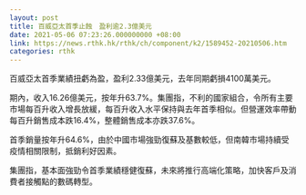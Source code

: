 ```yaml
---
layout: post
title: 百威亞太首季止蝕　盈利逾2.3億美元
date: 2021-05-06 07:23:26.000000000 +08:00
link: https://news.rthk.hk/rthk/ch/component/k2/1589452-20210506.htm
categories: rthk
---
```


百威亞太首季業績扭虧為盈，盈利2.33億美元，去年同期虧損4100萬美元。

期內，收入16.26億美元，按年升63.7%。集團指，不利的國家組合，令所有主要市場每百升收入增長放緩，每百升收入水平保持與去年首季相似。但營運效率帶動每百升銷售成本跌16.4%，整體銷售成本亦跌37.6%。

首季銷量按年升64.6%，由於中國市場強勁復蘇及基數較低，但南韓市場持續受疫情相關限制，抵銷利好因素。

集團指，基本面強勁令首季業績穩健復蘇，未來將推行高端化策略，加快客戶及消費者接觸點的數碼轉型。
